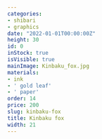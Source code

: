 ```yaml
---
categories:
- shibari
- graphics
date: "2022-01-01T00:00:00Z"
height: 30
id: 0
inStock: true
isVisible: true
mainImage: Kinbaku_fox.jpg
materials:
- ink
- ' gold leaf'
- ' paper'
order: 14
price: 200
slug: kinbaku-fox
title: Kinbaku fox
width: 21
---
```


